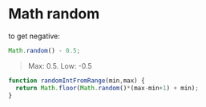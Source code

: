 # Math random

to get negative:

```javascript
Math.random() - 0.5;
```

>  Max: 0.5. Low: -0.5





```javascript
function randomIntFromRange(min,max) {
  return Math.floor(Math.random()*(max-min+1) + min);
}
```

